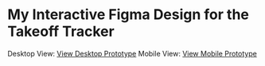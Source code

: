 # My Interactive Figma Design for the Takeoff Tracker
Desktop View: [View Desktop Prototype](https://www.figma.com/proto/Nqnd6N2z0hHz7xhZbs6gXJ/Untitled?node-id=5-41&p=f&t=luOeLOdkKSL1Fn3e-0&scaling=min-zoom&content-scaling=fixed&page-id=0%3A1&starting-point-node-id=5%3A41)
Mobile View: [View Mobile Prototype](https://www.figma.com/proto/3DLfBlc29lkAnVRdS4wDG9/Untitled?node-id=2-2&p=f&t=1Px57akMG5T2avNj-0&scaling=scale-down&content-scaling=fixed&page-id=0%3A1&starting-point-node-id=2%3A2&show-proto-sidebar=1)
